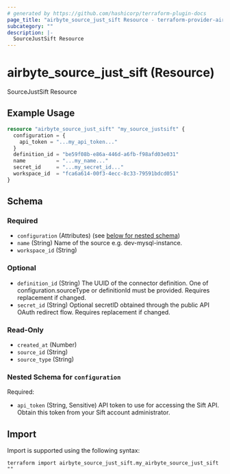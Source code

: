 ```yaml
---
# generated by https://github.com/hashicorp/terraform-plugin-docs
page_title: "airbyte_source_just_sift Resource - terraform-provider-airbyte"
subcategory: ""
description: |-
  SourceJustSift Resource
---
```


# airbyte_source_just_sift (Resource)

SourceJustSift Resource

## Example Usage

```terraform
resource "airbyte_source_just_sift" "my_source_justsift" {
  configuration = {
    api_token = "...my_api_token..."
  }
  definition_id = "be59f08b-e86a-446d-a6fb-f98afd03e031"
  name          = "...my_name..."
  secret_id     = "...my_secret_id..."
  workspace_id  = "fca6a614-00f3-4ecc-8c33-79591bdcd051"
}
```

<!-- schema generated by tfplugindocs -->
## Schema

### Required

- `configuration` (Attributes) (see [below for nested schema](#nestedatt--configuration))
- `name` (String) Name of the source e.g. dev-mysql-instance.
- `workspace_id` (String)

### Optional

- `definition_id` (String) The UUID of the connector definition. One of configuration.sourceType or definitionId must be provided. Requires replacement if changed.
- `secret_id` (String) Optional secretID obtained through the public API OAuth redirect flow. Requires replacement if changed.

### Read-Only

- `created_at` (Number)
- `source_id` (String)
- `source_type` (String)

<a id="nestedatt--configuration"></a>
### Nested Schema for `configuration`

Required:

- `api_token` (String, Sensitive) API token to use for accessing the Sift API. Obtain this token from your Sift account administrator.

## Import

Import is supported using the following syntax:

```shell
terraform import airbyte_source_just_sift.my_airbyte_source_just_sift ""
```
